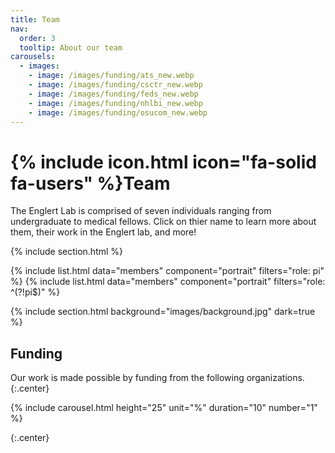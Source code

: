 ```yaml
---
title: Team
nav:
  order: 3
  tooltip: About our team
carousels:
  - images: 
    - image: /images/funding/ats_new.webp
    - image: /images/funding/csctr_new.webp
    - image: /images/funding/feds_new.webp
    - image: /images/funding/nhlbi_new.webp
    - image: /images/funding/osucom_new.webp
---
```


# {% include icon.html icon="fa-solid fa-users" %}Team

The Englert Lab is comprised of seven individuals ranging from undergraduate to medical fellows. Click on thier name to learn more about them, their work in the Englert lab, and more!

{% include section.html %}

{% include list.html data="members" component="portrait" filters="role: pi" %}
{% include list.html data="members" component="portrait" filters="role: ^(?!pi$)" %}

{% include section.html background="images/background.jpg" dark=true %}

## Funding

Our work is made possible by funding from the following organizations.
{:.center}


{% include carousel.html height="25" unit="%" duration="10" number="1" %}

{:.center}